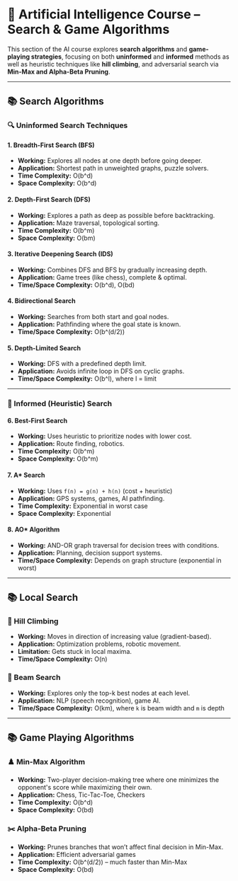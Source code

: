 # 🤖 Artificial Intelligence Course – Search & Game Algorithms

This section of the AI course explores **search algorithms** and **game-playing strategies**, focusing on both **uninformed** and **informed** methods as well as heuristic techniques like **hill climbing**, and adversarial search via **Min-Max and Alpha-Beta Pruning**.

---

## 📚  Search Algorithms

### 🔍 Uninformed Search Techniques

#### 1. Breadth-First Search (BFS)
- **Working:** Explores all nodes at one depth before going deeper.
- **Application:** Shortest path in unweighted graphs, puzzle solvers.
- **Time Complexity:** O(b^d)
- **Space Complexity:** O(b^d)

#### 2. Depth-First Search (DFS)
- **Working:** Explores a path as deep as possible before backtracking.
- **Application:** Maze traversal, topological sorting.
- **Time Complexity:** O(b^m)
- **Space Complexity:** O(bm)

#### 3. Iterative Deepening Search (IDS)
- **Working:** Combines DFS and BFS by gradually increasing depth.
- **Application:** Game trees (like chess), complete & optimal.
- **Time/Space Complexity:** O(b^d), O(bd)

#### 4. Bidirectional Search
- **Working:** Searches from both start and goal nodes.
- **Application:** Pathfinding where the goal state is known.
- **Time/Space Complexity:** O(b^(d/2))

#### 5. Depth-Limited Search
- **Working:** DFS with a predefined depth limit.
- **Application:** Avoids infinite loop in DFS on cyclic graphs.
- **Time/Space Complexity:** O(b^l), where l = limit

---

### 🧠 Informed (Heuristic) Search

#### 6. Best-First Search
- **Working:** Uses heuristic to prioritize nodes with lower cost.
- **Application:** Route finding, robotics.
- **Time Complexity:** O(b^m)
- **Space Complexity:** O(b^m)

#### 7. A* Search
- **Working:** Uses `f(n) = g(n) + h(n)` (cost + heuristic)  
- **Application:** GPS systems, games, AI pathfinding.
- **Time Complexity:** Exponential in worst case
- **Space Complexity:** Exponential

#### 8. AO* Algorithm
- **Working:** AND-OR graph traversal for decision trees with conditions.
- **Application:** Planning, decision support systems.
- **Time/Space Complexity:** Depends on graph structure (exponential in worst)

---

## 📚 Local Search

### 🔼 Hill Climbing
- **Working:** Moves in direction of increasing value (gradient-based).
- **Application:** Optimization problems, robotic movement.
- **Limitation:** Gets stuck in local maxima.
- **Time/Space Complexity:** O(n)

### 🔽 Beam Search
- **Working:** Explores only the top-k best nodes at each level.
- **Application:** NLP (speech recognition), game AI.
- **Time/Space Complexity:** O(km), where `k` is beam width and `m` is depth

---

## 📚 Game Playing Algorithms

### ♟️ Min-Max Algorithm
- **Working:** Two-player decision-making tree where one minimizes the opponent's score while maximizing their own.
- **Application:** Chess, Tic-Tac-Toe, Checkers
- **Time Complexity:** O(b^d)
- **Space Complexity:** O(bd)

### ✂️ Alpha-Beta Pruning
- **Working:** Prunes branches that won’t affect final decision in Min-Max.
- **Application:** Efficient adversarial games
- **Time Complexity:** O(b^(d/2)) – much faster than Min-Max
- **Space Complexity:** O(bd)



